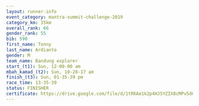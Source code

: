 ```yaml
---
layout: runner-info 
event_category: mantra-summit-challenge-2019 
category_km: 35km 
overall_rank: 66
gender_rank: 55
bib: 590
first_name: Tonny
last_name: Ardianto
gender: M
team_name: Bandung explorer
start_(t1): Sun, 12-00-00 am
mbah_kamad_(t2): Sun, 10-28-17 am
finish_(t3): Sun, 01-35-39 pm
race_time: 13-35-39
status: FINISHER
certificate: https://drive.google.com/file/d/1tRKAe1k2p4HJ5YZIX8cMPv5d6YA-NtUH/view?usp=sharing
---
```

